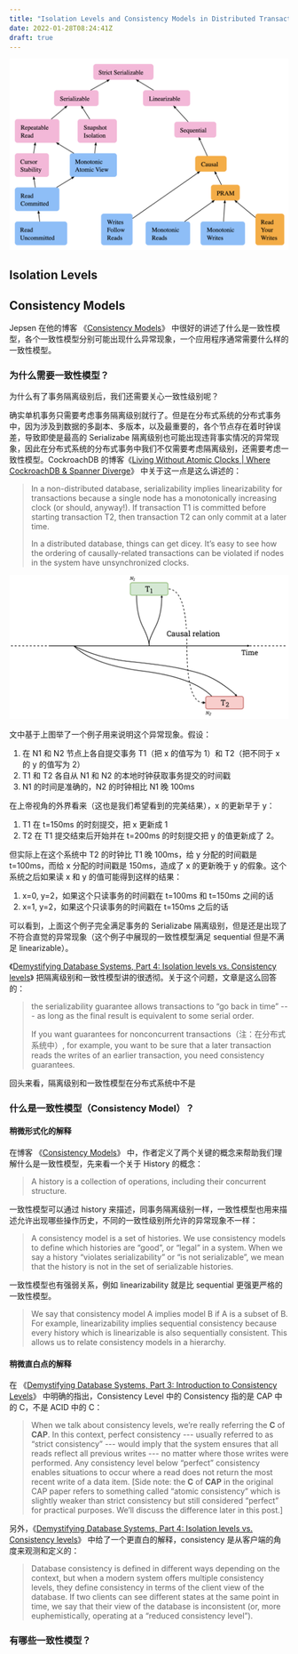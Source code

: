 ```yaml
---
title: "Isolation Levels and Consistency Models in Distributed Transactions"
date: 2022-01-28T08:24:41Z
draft: true
---
```


![consistency models](/images/isolation-and-consistency-levels/consistency-models.png)

## Isolation Levels

## Consistency Models

Jepsen 在他的博客 《[Consistency Models](https://jepsen.io/consistency)》 中很好的讲述了什么是一致性模型，各个一致性模型分别可能出现什么异常现象，一个应用程序通常需要什么样的一致性模型。

### 为什么需要一致性模型？

为什么有了事务隔离级别后，我们还需要关心一致性级别呢？

确实单机事务只需要考虑事务隔离级别就行了。但是在分布式系统的分布式事务中，因为涉及到数据的多副本、多版本，以及最重要的，各个节点存在着时钟误差，导致即使是最高的 Serializabe 隔离级别也可能出现违背事实情况的异常现象，因此在分布式系统的分布式事务中我们不仅需要考虑隔离级别，还需要考虑一致性模型。CockroachDB 的博客《[Living Without Atomic Clocks | Where CockroachDB & Spanner Diverge](https://www.cockroachlabs.com/blog/living-without-atomic-clocks/)》 中关于这一点是这么讲述的：

> In a non-distributed database, serializability implies linearizability for transactions because a single node has a monotonically increasing clock (or should, anyway!). If transaction T1 is committed before starting transaction T2, then transaction T2 can only commit at a later time.
>
> In a distributed database, things can get dicey. It’s easy to see how the ordering of causally-related transactions can be violated if nodes in the system have unsynchronized clocks.

![Causally Related Transactions](/images/isolation-and-consistency-levels/causally-related-transactions.png)

文中基于上图举了一个例子用来说明这个异常现象。假设：
1. 在 N1 和 N2 节点上各自提交事务 T1（把 x 的值写为 1）和 T2（把不同于 x 的 y 的值写为 2）
2. T1 和 T2 各自从 N1 和 N2 的本地时钟获取事务提交的时间戳
3. N1 的时间是准确的，N2 的时钟相比 N1 晚 100ms

在上帝视角的外界看来（这也是我们希望看到的完美结果），x 的更新早于 y：

1. T1 在 t=150ms 的时刻提交，把 x 更新成 1
2. T2 在 T1 提交结束后开始并在 t=200ms 的时刻提交把 y 的值更新成了 2。

但实际上在这个系统中 T2 的时钟比 T1 晚 100ms，给 y 分配的时间戳是 t=100ms，而给 x 分配的时间戳是 150ms，造成了 x 的更新晚于 y 的假象。这个系统之后如果读 x 和 y 的值可能得到这样的结果：
1. x=0, y=2，如果这个只读事务的时间戳在 t=100ms 和 t=150ms 之间的话
2. x=1, y=2，如果这个只读事务的时间戳在 t=150ms 之后的话

可以看到，上面这个例子完全满足事务的 Serializabe 隔离级别，但是还是出现了不符合直觉的异常现象（这个例子中展现的一致性模型满足 sequential 但是不满足 linearizable）。


《[Demystifying Database Systems, Part 4: Isolation levels vs. Consistency levels](https://fauna.com/blog/demystifying-database-systems-part-4-isolation-levels-vs-consistency-levels)》 把隔离级别和一致性模型讲的很透彻。关于这个问题，文章是这么回答的：

> the serializability guarantee allows transactions to “go back in time” --- as long as the final result is equivalent to some serial order.
>
> If you want guarantees for nonconcurrent transactions（注：在分布式系统中）, for example, you want to be sure that a later transaction reads the writes of an earlier transaction, you need consistency guarantees.

回头来看，隔离级别和一致性模型在分布式系统中不是

### 什么是一致性模型（Consistency Model）？

#### 稍微形式化的解释

在博客 《[Consistency Models](https://jepsen.io/consistency)》 中，作者定义了两个关键的概念来帮助我们理解什么是一致性模型，先来看一个关于 History 的概念：

> A history is a collection of operations, including their concurrent structure.

一致性模型可以通过 history 来描述，同事务隔离级别一样，一致性模型也用来描述允许出现哪些操作历史，不同的一致性级别所允许的异常现象不一样：

> A consistency model is a set of histories. We use consistency models to define which histories are “good”, or “legal” in a system. When we say a history “violates serializability” or “is not serializable”, we mean that the history is not in the set of serializable histories.

一致性模型也有强弱关系，例如 linearizability 就是比 sequential 更强更严格的一致性模型。

> We say that consistency model A implies model B if A is a subset of B. For example, linearizability implies sequential consistency because every history which is linearizable is also sequentially consistent. This allows us to relate consistency models in a hierarchy.


#### 稍微直白点的解释

在 《[Demystifying Database Systems, Part 3: Introduction to Consistency Levels](https://fauna.com/blog/demystifying-database-systems-introduction-to-consistency-levels)》  中明确的指出，Consistency Level 中的 Consistency 指的是 CAP 中的 C，不是 ACID 中的 C：

> When we talk about consistency levels, we’re really referring the **C** of **CAP**. In this context, perfect consistency --- usually referred to as “strict consistency” --- would imply that the system ensures that all reads reflect all previous writes --- no matter where those writes were performed. Any consistency level below “perfect” consistency enables situations to occur where a read does not return the most recent write of a data item. [Side note: the **C** of **CAP** in the original CAP paper refers to something called “atomic consistency” which is slightly weaker than strict consistency but still considered “perfect” for practical purposes. We’ll discuss the difference later in this post.]

另外，《[Demystifying Database Systems, Part 4: Isolation levels vs. Consistency levels](https://fauna.com/blog/demystifying-database-systems-part-4-isolation-levels-vs-consistency-levels)》 中给了一个更直白的解释，consistency 是从客户端的角度来观测和定义的：

> Database consistency is defined in different ways depending on the context, but when a modern system offers multiple consistency levels, they define consistency in terms of the client view of the database. If two clients can see different states at the same point in time, we say that their view of the database is inconsistent (or, more euphemistically, operating at a “reduced consistency level”).

### 有哪些一致性模型？
